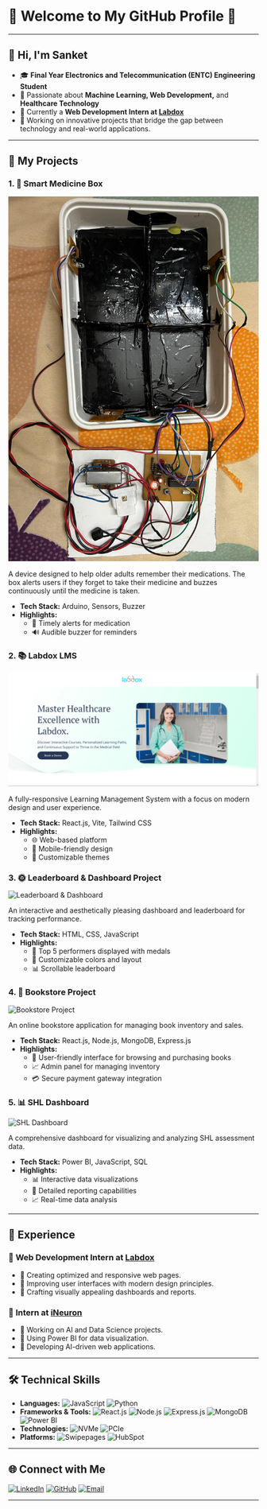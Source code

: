 # 🌟 Welcome to My GitHub Profile 🌟


---

## 👋 Hi, I'm Sanket 
- 🎓 **Final Year Electronics and Telecommunication (ENTC) Engineering Student**
- 🧠 Passionate about **Machine Learning, Web Development,** and **Healthcare Technology**
- 🌟 Currently a **Web Development Intern at [Labdox](https://www.labdox.com)**
- 🔭 Working on innovative projects that bridge the gap between technology and real-world applications.


---

## 🚀 My Projects

### 1. 🧠 **Smart Medicine Box**
![Smart Medicine Box](https://github.com/Sandy1114D/Sandy1114D/blob/main/images/smart_medicine_box.png.jpg)

A device designed to help older adults remember their medications. The box alerts users if they forget to take their medicine and buzzes continuously until the medicine is taken.
- **Tech Stack:** Arduino, Sensors, Buzzer
- **Highlights:** 
  - 📅 Timely alerts for medication
  - 🔊 Audible buzzer for reminders

### 2. 📚 **Labdox LMS**
![Labdox LMS](https://github.com/Sandy1114D/Sandy1114D/blob/main/images/labdox_lms.png.png)

A fully-responsive Learning Management System with a focus on modern design and user experience.
- **Tech Stack:** React.js, Vite, Tailwind CSS
- **Highlights:** 
  - 🌐 Web-based platform
  - 📱 Mobile-friendly design
  - 🎨 Customizable themes

### 3. 🌞 **Leaderboard & Dashboard Project**
![Leaderboard & Dashboard](https://github.com/Sandy1114D/yourrepository/raw/main/images/leaderboard_dashboard.png)

An interactive and aesthetically pleasing dashboard and leaderboard for tracking performance.
- **Tech Stack:** HTML, CSS, JavaScript
- **Highlights:** 
  - 🏅 Top 5 performers displayed with medals
  - 🎨 Customizable colors and layout
  - 📊 Scrollable leaderboard

### 4. 📖 **Bookstore Project**
![Bookstore Project](https://github.com/Sandy1114D/yourrepository/raw/main/images/bookstore_project.png)

An online bookstore application for managing book inventory and sales.
- **Tech Stack:** React.js, Node.js, MongoDB, Express.js
- **Highlights:** 
  - 🛒 User-friendly interface for browsing and purchasing books
  - 📈 Admin panel for managing inventory
  - 💳 Secure payment gateway integration

### 5. 📊 **SHL Dashboard**
![SHL Dashboard](https://github.com/Sandy1114D/yourrepository/raw/main/images/shl_dashboard.png)

A comprehensive dashboard for visualizing and analyzing SHL assessment data.
- **Tech Stack:** Power BI, JavaScript, SQL
- **Highlights:** 
  - 📊 Interactive data visualizations
  - 📝 Detailed reporting capabilities
  - 📈 Real-time data analysis

---

## 💼 Experience
### 🌟 **Web Development Intern at [Labdox](https://www.labdox.com)**
- 🌟 Creating optimized and responsive web pages.
- 🌟 Improving user interfaces with modern design principles.
- 🌟 Crafting visually appealing dashboards and reports.

### 🌟 **Intern at [iNeuron](https://ineuron.ai)**
- 🌟 Working on AI and Data Science projects.
- 🌟 Using Power BI for data visualization.
- 🌟 Developing AI-driven web applications.

---

## 🛠 Technical Skills

- **Languages:** 
  ![JavaScript](https://img.shields.io/badge/-JavaScript-yellow) ![Python](https://img.shields.io/badge/-Python-blue)
- **Frameworks & Tools:** 
  ![React.js](https://img.shields.io/badge/-React.js-blue) ![Node.js](https://img.shields.io/badge/-Node.js-green) ![Express.js](https://img.shields.io/badge/-Express.js-lightgrey)
  ![MongoDB](https://img.shields.io/badge/-MongoDB-green) ![Power BI](https://img.shields.io/badge/-Power%20BI-yellow)
- **Technologies:** 
  ![NVMe](https://img.shields.io/badge/-NVMe-blue) ![PCIe](https://img.shields.io/badge/-PCIe-orange)
- **Platforms:** 
  ![Swipepages](https://img.shields.io/badge/-Swipepages-blue) ![HubSpot](https://img.shields.io/badge/-HubSpot-orange)

---

## 🌐 Connect with Me

[![LinkedIn](https://img.shields.io/badge/-LinkedIn-blue)](https://www.linkedin.com/in/yourprofile)
[![GitHub](https://img.shields.io/badge/-GitHub-black)](https://github.com/yourprofile)
[![Email](https://img.shields.io/badge/-Email-red)](mailto:drsanketpatil18@example.com)

---



